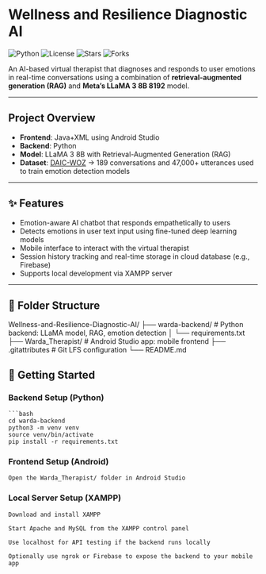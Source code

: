 # Wellness and Resilience Diagnostic AI

![Python](https://img.shields.io/badge/python-3.10+-blue.svg)
![License](https://img.shields.io/badge/license-MIT-green.svg)
![Stars](https://img.shields.io/github/stars/rohmatalpur/Wellness-and-Resilience-Diagnostic-AI?style=social)
![Forks](https://img.shields.io/github/forks/rohmatalpur/Wellness-and-Resilience-Diagnostic-AI?style=social)

An AI-based virtual therapist that diagnoses and responds to user emotions in real-time conversations using a combination of **retrieval-augmented generation (RAG)** and **Meta’s LLaMA 3 8B 8192** model.

---

##  Project Overview

- **Frontend**: Java+XML using Android Studio 
- **Backend**: Python 
- **Model**: LLaMA 3 8B with Retrieval-Augmented Generation (RAG) 
- **Dataset**: [DAIC-WOZ](https://dcapswoz.ict.usc.edu/wwwdaicwoz/) 
  → 189 conversations and 47,000+ utterances used to train emotion detection models

---

## ✨ Features

- Emotion-aware AI chatbot that responds empathetically to users
- Detects emotions in user text input using fine-tuned deep learning models
- Mobile interface to interact with the virtual therapist
- Session history tracking and real-time storage in cloud database (e.g., Firebase)
- Supports local development via XAMPP server

---

## 📁 Folder Structure

Wellness-and-Resilience-Diagnostic-AI/
├── warda-backend/ # Python backend: LLaMA model, RAG, emotion detection
│ └── requirements.txt
├── Warda_Therapist/ # Android Studio app: mobile frontend
├── .gitattributes # Git LFS configuration
└── README.md

## 🚀 Getting Started

###  Backend Setup (Python)

    ```bash
    cd warda-backend
    python3 -m venv venv
    source venv/bin/activate
    pip install -r requirements.txt


###  Frontend Setup (Android)

    Open the Warda_Therapist/ folder in Android Studio

###  Local Server Setup (XAMPP)

    Download and install XAMPP

    Start Apache and MySQL from the XAMPP control panel

    Use localhost for API testing if the backend runs locally

    Optionally use ngrok or Firebase to expose the backend to your mobile app
